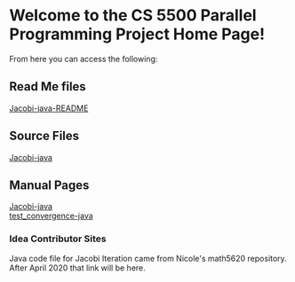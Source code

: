 # Welcome to the CS 5500 Parallel Programming Project Home Page!
From here you can access the following:   

## Read Me files
[Jacobi-java-README](https://github.com/nicoleefleming/ParallelProgrammingProject/blob/master/Source/Jacobi-java-README.md)     
[]()  

## Source Files
[Jacobi-java](https://github.com/nicoleefleming/ParallelProgrammingProject/edit/master/Source/Jacobi.java)     
[]()    

## Manual Pages
[Jacobi-java](https://github.com/nicoleefleming/ParallelProgrammingProject/blob/master/SoftwareManual/Jacobi-java.md)    
[test_convergence-java](https://github.com/nicoleefleming/ParallelProgrammingProject/blob/master/SoftwareManual/test_convergence-java.md)      

### Idea Contributor Sites
Java code file for Jacobi Iteration came from Nicole's math5620 repository. After April 2020 that link will be here.     

